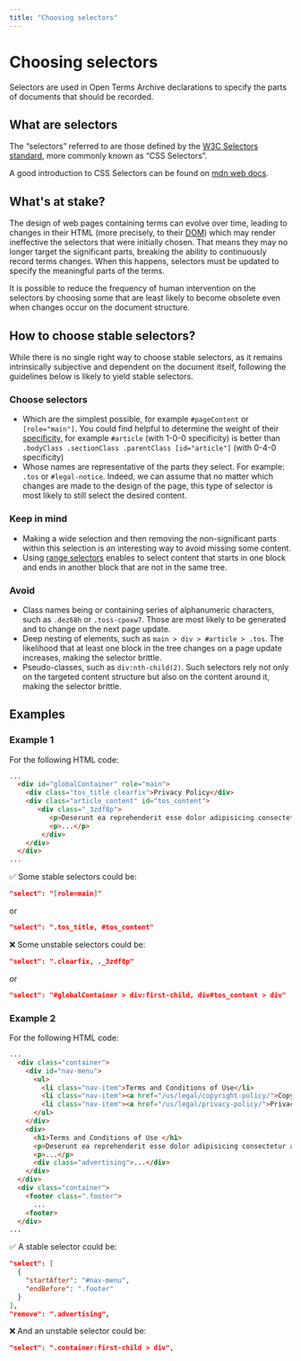 ```yaml
---
title: "Choosing selectors"
---
```


# Choosing selectors

Selectors are used in Open Terms Archive declarations to specify the parts of documents that should be recorded.

## What are selectors

The “selectors” referred to are those defined by the [W3C Selectors standard](https://www.w3.org/TR/selectors/), more commonly known as “CSS Selectors”.

A good introduction to CSS Selectors can be found on [mdn web docs](https://developer.mozilla.org/en-US/docs/Learn/CSS/Building_blocks/Selectors).

## What's at stake?

The design of web pages containing terms can evolve over time, leading to changes in their HTML (more precisely, to their [DOM](https://en.wikipedia.org/wiki/Document_Object_Model)) which may render ineffective the selectors that were initially chosen. That means they may no longer target the significant parts, breaking the ability to continuously record terms changes. When this happens, selectors must be updated to specify the meaningful parts of the terms.

It is possible to reduce the frequency of human intervention on the selectors by choosing some that are least likely to become obsolete even when changes occur on the document structure.

## How to choose stable selectors?

While there is no single right way to choose stable selectors, as it remains intrinsically subjective and dependent on the document itself, following the guidelines below is likely to yield stable selectors.

### Choose selectors

- Which are the simplest possible, for example `#pageContent` or `[role="main"]`. You could find helpful to determine the weight of their [specificity](https://developer.mozilla.org/en-US/docs/Web/CSS/Specificity), for example `#article` (with 1-0-0 specificity) is better than `.bodyClass .sectionClass .parentClass [id="article"]` (with 0-4-0 specificity)
- Whose names are representative of the parts they select. For example: `.tos` or `#legal-notice`. Indeed, we can assume that no matter which changes are made to the design of the page, this type of selector is most likely to still select the desired content.

### Keep in mind

- Making a wide selection and then removing the non-significant parts within this selection is an interesting way to avoid missing some content.
- Using [range selectors](https://docs.opentermsarchive.org/contributing-terms/#range-selectors) enables to select content that starts in one block and ends in another block that are not in the same tree.

### Avoid

- Class names being or containing series of alphanumeric characters, such as `.dez68h` or `.toss-cpoxw7`. Those are most likely to be generated and to change on the next page update.
- Deep nesting of elements, such as `main > div > #article > .tos`. The likelihood that at least one block in the tree changes on a page update increases, making the selector brittle.
- Pseudo-classes, such as `div:nth-child(2)`. Such selectors rely not only on the targeted content structure but also on the content around it, making the selector brittle.

## Examples

### Example 1

For the following HTML code:

```html
...
  <div id="globalContainer" role="main">
    <div class="tos_title clearfix">Privacy Policy</div>
    <div class="article_content" id="tos_content">
       <div class="_3zdf8p">
          <p>Deserunt ea reprehenderit esse dolor adipisicing consectetur aliquip ex magna consequat.<p>
          <p>...</p>
        </div>
    </div>
  </div>
...
```

✅ Some stable selectors could be:

```json
"select": "[role=main]"
```

or

```json
"select": ".tos_title, #tos_content"
```

❌ Some unstable selectors could be:

```json
"select": ".clearfix, ._3zdf8p"
```

or

```json
"select": "#globalContainer > div:first-child, div#tos_content > div"
```

### Example 2

For the following HTML code:

```html
...
  <div class="container">
    <div id="nav-menu">
      <ul>
        <li class="nav-item">Terms and Conditions of Use</li>
        <li class="nav-item"><a href="/us/legal/copyright-policy/">Copyright Policy</a></li>
        <li class="nav-item"><a href="/us/legal/privacy-policy/">Privacy Policy</a></li>
      </ul>
    </div>
    <div>
      <h1>Terms and Conditions of Use </h1>
      <p>Deserunt ea reprehenderit esse dolor adipisicing consectetur aliquip ex magna consequat.<p>
      <p>...</p>
      <div class="advertising">...</div>
    </div>
  </div>
  <div class="container">
    <footer class=".footer">
      ...
    <footer>
  </div>
...
```

✅ A stable selector could be:

```json
"select": [
  {
    "startAfter": "#nav-menu",
    "endBefore": ".footer"
  }
],
"remove": ".advertising",
```

❌ And an unstable selector could be:

```json
"select": ".container:first-child > div",
```
